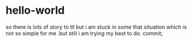 # hello-world
so there is lots of story to tll but i am stuck in some that situation which is not
so simple for me .but still i am trying my best to do.
commit;
